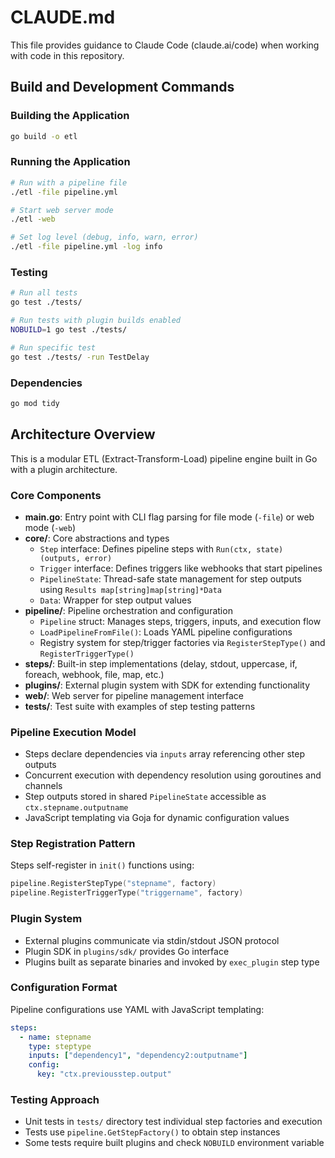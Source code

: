 # CLAUDE.md

This file provides guidance to Claude Code (claude.ai/code) when working with code in this repository.

## Build and Development Commands

### Building the Application
```bash
go build -o etl
```

### Running the Application
```bash
# Run with a pipeline file
./etl -file pipeline.yml

# Start web server mode
./etl -web

# Set log level (debug, info, warn, error)
./etl -file pipeline.yml -log info
```

### Testing
```bash
# Run all tests
go test ./tests/

# Run tests with plugin builds enabled
NOBUILD=1 go test ./tests/

# Run specific test
go test ./tests/ -run TestDelay
```

### Dependencies
```bash
go mod tidy
```

## Architecture Overview

This is a modular ETL (Extract-Transform-Load) pipeline engine built in Go with a plugin architecture.

### Core Components

- **main.go**: Entry point with CLI flag parsing for file mode (`-file`) or web mode (`-web`)
- **core/**: Core abstractions and types
  - `Step` interface: Defines pipeline steps with `Run(ctx, state) (outputs, error)`
  - `Trigger` interface: Defines triggers like webhooks that start pipelines
  - `PipelineState`: Thread-safe state management for step outputs using `Results map[string]map[string]*Data`
  - `Data`: Wrapper for step output values
- **pipeline/**: Pipeline orchestration and configuration
  - `Pipeline` struct: Manages steps, triggers, inputs, and execution flow
  - `LoadPipelineFromFile()`: Loads YAML pipeline configurations
  - Registry system for step/trigger factories via `RegisterStepType()` and `RegisterTriggerType()`
- **steps/**: Built-in step implementations (delay, stdout, uppercase, if, foreach, webhook, file, map, etc.)
- **plugins/**: External plugin system with SDK for extending functionality
- **web/**: Web server for pipeline management interface
- **tests/**: Test suite with examples of step testing patterns

### Pipeline Execution Model

- Steps declare dependencies via `inputs` array referencing other step outputs
- Concurrent execution with dependency resolution using goroutines and channels
- Step outputs stored in shared `PipelineState` accessible as `ctx.stepname.outputname`
- JavaScript templating via Goja for dynamic configuration values

### Step Registration Pattern

Steps self-register in `init()` functions using:
```go
pipeline.RegisterStepType("stepname", factory)
pipeline.RegisterTriggerType("triggername", factory)
```

### Plugin System

- External plugins communicate via stdin/stdout JSON protocol
- Plugin SDK in `plugins/sdk/` provides Go interface
- Plugins built as separate binaries and invoked by `exec_plugin` step type

### Configuration Format

Pipeline configurations use YAML with JavaScript templating:
```yaml
steps:
  - name: stepname
    type: steptype
    inputs: ["dependency1", "dependency2:outputname"]
    config:
      key: "ctx.previousstep.output"
```

### Testing Approach

- Unit tests in `tests/` directory test individual step factories and execution
- Tests use `pipeline.GetStepFactory()` to obtain step instances
- Some tests require built plugins and check `NOBUILD` environment variable